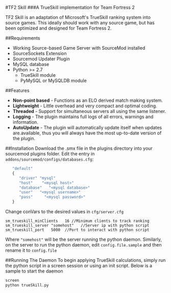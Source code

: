 #TF2 Skill
###A TrueSkill implementation for Team Fortress 2

TF2 Skill is an adaptation of Microsoft's TrueSkill ranking system into source games. This ideally should work with any source game, but has been optimized and designed for Team Fortress 2. 

##Requirements
* Working Source-based Game Server with SourceMod installed
* SourceSockets Extension
* Sourcemod Updater Plugin
* MySQL database
* Python >= 2.7
   * TrueSkill module
   * PyMySQL or MySQLDB module

##Features
* **Non-point based** - Functions as an ELO derived match making system.
* **Lightweight** - Little overhead and very compact and optimal coding.
* **Threaded** - Support for simultaneous servers all using the same listener.
* **Logging** - The plugin maintains full logs of all errors, warnings and information.
* **AutoUpdate** - The plugin will automatically update itself when updates are.available, thus you will always have the most up-to-date version of the plugin.

##Installation
Download the .smx file in the plugins directory into your sourcemod plugins folder. Edit the entry in `addons/sourcemod/configs/databases.cfg`:

```javascript
   "default"
   {
      "driver" "mysql"
      "host"	"<mysql host>"
      "database"   "<mysql database>"
      "user"   "<mysql username>"
      "pass"	 "<mysql password>"
   }
```

Change conVars to the desired values in `cfg/server.cfg`

```
sm_trueskill_minClients   16 //Minimum clients to track ranking
sm_trueskill_server "somehost"	 //Server ip with python script
sm_trueskill_port   5000  //Port to interact with python script
```

Where `"somehost"` will be the server running the python daemon.
Similarly, on the server to run the python daemon, edit `config.file.sample` and then rename it to `config.file`

##Running The Daemon
To begin applying TrueSkill calculations, simply run the python script in a screen session or using an init script. Below is a sample to start the daemon

```bash
screen
python trueSkill.py
```



